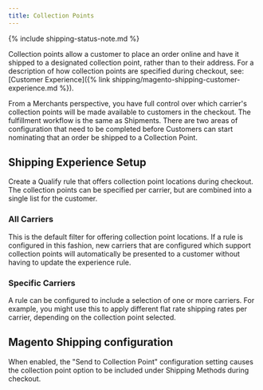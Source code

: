 ```yaml
---
title: Collection Points
---
```


{% include shipping-status-note.md %}

Collection points allow a customer to place an order online and have it shipped to a designated collection point, rather than to their address. For a description of how collection points are specified during checkout, see: [Customer Experience]({% link shipping/magento-shipping-customer-experience.md %}).

From a Merchants perspective, you have full control over which carrier's collection points will be made available to customers in the checkout. The fulfillment workflow is the same as Shipments. There are two areas of configuration that need to be completed before Customers can start nominating that an order be shipped to a Collection Point.

## Shipping Experience Setup

Create a Qualify rule that offers collection point locations during checkout. The collection points can be specified per carrier, but are combined into a single list for the customer.

### All Carriers

This is the default filter for offering collection point locations. If a rule is configured in this fashion, new carriers that are configured which support collection points will automatically be presented to a customer without having to update the experience rule.

### Specific Carriers

A rule can be configured to include a selection of one or more carriers. For example, you might use this to apply different flat rate shipping rates per carrier, depending on the collection point selected.

## Magento Shipping configuration

When enabled, the "Send to Collection Point" configuration setting causes the collection point option to be included under Shipping Methods during checkout.

